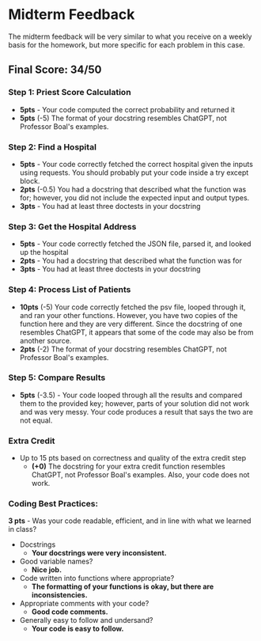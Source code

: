 # Midterm Feedback
The midterm feedback will be very similar to what you receive on a weekly basis for the homework, but more specific for each problem in this case.

## Final Score: 34/50


### Step 1: Priest Score Calculation
* **5pts** - Your code computed the correct probability and returned it
* **5pts** (-5) The format of your docstring resembles ChatGPT, not Professor Boal's examples.

### Step 2: Find a Hospital
* **5pts** - Your code correctly fetched the correct hospital given the inputs using requests. You should probably put your code inside a try except block.
* **2pts** (-0.5) You had a docstring that described what the function was for; however, you did not include the expected input and output types.
* **3pts** - You had at least three doctests in your docstring

### Step 3: Get the Hospital Address
* **5pts** - Your code correctly fetched the JSON file, parsed it, and looked up the hospital
* **2pts** - You had a docstring that described what the function was for
* **3pts** - You had at least three doctests in your docstring

### Step 4: Process List of Patients
* **10pts** (-5) Your code correctly fetched the psv file, looped through it, and ran your other functions. However, you have two copies of the function here and they are very different. Since the docstring of one resembles ChatGPT, it appears that some of the code may also be from another source.
* **2pts** (-2) The format of your docstring resembles ChatGPT, not Professor Boal's examples.

### Step 5: Compare Results
* **5pts** (-3.5) - Your code looped through all the results and compared them to the provided key; however, parts of your solution did not work and was very messy. Your code produces a result that says the two are not equal.

### Extra Credit
* Up to 15 pts based on correctness and quality of the extra credit step
  * **(+0)** The docstring for your extra credit function resembles ChatGPT, not Professor Boal's examples. Also, your code does not work.

### Coding Best Practices:
**3 pts** - Was your code readable, efficient, and in line with what we learned in class?
* Docstrings
  * **Your docstrings were very inconsistent.** 
* Good variable names?
  * **Nice job.** 
* Code written into functions where appropriate?
  * **The formatting of your functions is okay, but there are inconsistencies.** 
* Appropriate comments with your code?
  * **Good code comments.** 
* Generally easy to follow and undersand?
  * **Your code is easy to follow.** 
